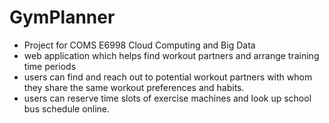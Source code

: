# GymPlanner
* Project for COMS E6998 Cloud Computing and Big Data 
* web application which helps find workout partners and arrange training time periods
* users can find and reach out to potential workout partners with whom they share the
same workout preferences and habits. 
* users can reserve time slots of exercise machines and look up school bus schedule online.
